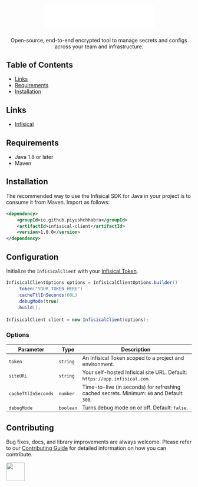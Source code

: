 <h1 align="center">
    <a href="https://github.com/Infisical/infisical">
        <img width="300" src="https://raw.githubusercontent.com/Infisical/infisical-node/main/img/logoname-white.svg#gh-dark-mode-only" alt="infisical">
    </a>
</h1>
<p align="center">
  <p align="center">Open-source, end-to-end encrypted tool to manage secrets and configs across your team and infrastructure.</p>
</p>

## Table of Contents

- [Links](#links)
- [Requirements](#requirements)
- [Installation](#installation)

## Links

- [Infisical](https://github.com/Infisical/infisical)

## Requirements

- Java 1.8 or later
- Maven

## Installation

The recommended way to use the Infisical SDK for Java in your project is to consume it from Maven. Import as follows:
```xml
<dependency>
    <groupId>io.github.piyushchhabra</groupId>
    <artifactId>infisical-client</artifactId>
    <version>1.0.0</version>
</dependency>
```

## Configuration

Initialize the `InfisicalClient` with your [Infisical Token](https://infisical.com/docs/getting-started/dashboard/token).

```java
InfisicalClientOptions options = InfisicalClientOptions.builder()
    .token("YOUR_TOKEN_HERE")
    .cacheTtlInSeconds(60L)
    .debugMode(true)
    .build();

InfisicalClient client = new InfisicalClient(options);
```

### Options

| Parameter | Type     | Description |
| --------- | -------- | ----------- |
| `token`   | `string` | An Infisical Token scoped to a project and environment. |
| `siteURL` | `string` | Your self-hosted Infisical site URL. Default: `https://app.infisical.com`. |
| `cacheTtlInSeconds`| `number` | Time-to-live (in seconds) for refreshing cached secrets. Minimum: `60` and Default: `300`.|
| `debugMode`   | `boolean` | Turns debug mode on or off. Default: `false`.      |

## Contributing

Bug fixes, docs, and library improvements are always welcome. Please refer to our [Contributing Guide](https://infisical.com/docs/contributing/overview) for detailed information on how you can contribute.

[//]: contributor-faces

<!-- ALL-CONTRIBUTORS-LIST:START - Do not remove or modify this section -->
<!-- prettier-ignore-start -->
<!-- markdownlint-disable -->

<a href="https://github.com/piyushchhabra"><img src="https://avatars.githubusercontent.com/u/12864227?v=4" width="50" height="50" alt=""/></a>